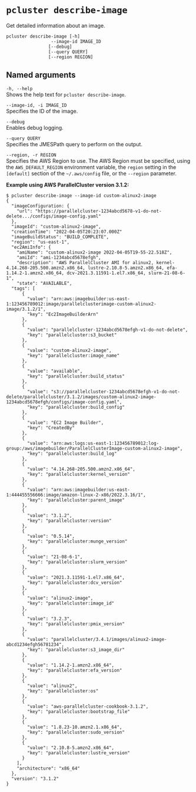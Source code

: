 # `pcluster describe-image`<a name="pcluster.describe-image-v3"></a>

Get detailed information about an image\.

```
pcluster describe-image [-h] 
                 --image-id IMAGE_ID
                [--debug] 
                [--query QUERY]
                [--region REGION]
```

## Named arguments<a name="pcluster-v3.describe-image.namedargs"></a>

`-h, --help`  
Shows the help text for `pcluster describe-image`\.

`--image-id, -i IMAGE_ID`  
Specifies the ID of the image\.

`--debug`  
Enables debug logging\.

`--query QUERY`  
Specifies the JMESPath query to perform on the output\.

`--region, -r REGION`  
Specifies the AWS Region to use\. The AWS Region must be specified, using the `AWS_DEFAULT_REGION` environment variable, the `region` setting in the `[default]` section of the `~/.aws/config` file, or the `--region` parameter\.

**Example using AWS ParallelCluster version 3\.1\.2:**

```
$ pcluster describe-image --image-id custom-alinux2-image
{  
  "imageConfiguration: {    
    "url": "https://parallelcluster-1234abcd5678-v1-do-not-delete.../configs/image-config.yaml"
  },
  "imageId": "custom-alinux2-image",
  "creationTime": "2022-04-05T20:23:07.000Z"
  "imageBuildStatus": "BUILD_COMPLETE", 
  "region": "us-east-1",
  "ec2AmiInfo": {
    "amiName": "custom-alinux2-image 2022-04-05T19-55-22.518Z",
    "amiId": "ami-1234abcd5678efgh",
    "description": "AWS ParallelCluster AMI for alinux2, kernel-4.14.268-205.500.amzn2.x86_64, lustre-2.10.8-5.amzn2.x86_64, efa-1.14.2-1.amzn2.x86_64, dcv-2021.3.11591-1.el7.x86_64, slurm-21-08-6-1",
    "state": "AVAILABLE",
  "tags": [
      {
        "value": "arn:aws:imagebuilder:us-east-1:123456789012:image/parallelclusterimage-custom-alinux2-image/3.1.2/1",
        "key": "Ec2ImageBuilderArn"
      },
      {
        "value": "parallelcluster-1234abcd5678efgh-v1-do-not-delete",
        "key": "parallelcluster:s3_bucket"
      },
      {
        "value": "custom-alinux2-image",
        "key": "parallelcluster:image_name"
      },
      {
        "value": "available",
        "key": "parallelcluster:build_status"
      },
      {
        "value": "s3://parallelcluster-1234abcd5678efgh-v1-do-not-delete/parallelcluster/3.1.2/images/custom-alinux2-image-1234abcd5678efgh/configs/image-config.yaml",
        "key": "parallelcluster:build_config"
      },
      {
        "value": "EC2 Image Builder",
        "key": "CreatedBy"
      },
      {
        "value": "arn:aws:logs:us-east-1:123456789012:log-group:/aws/imagebuilder/ParallelClusterImage-custom-alinux2-image",
        "key": "parallelcluster:build_log"
      },
      {
        "value": "4.14.268-205.500.amzn2.x86_64",
        "key": "parallelcluster:kernel_version"
      },
      {
        "value": "arn:aws:imagebuilder:us-east-1:444455556666:image/amazon-linux-2-x86/2022.3.16/1",
        "key": "parallelcluster:parent_image"
      },
      {
        "value": "3.1.2",
        "key": "parallelcluster:version"
      },
      {
        "value": "0.5.14",
        "key": "parallelcluster:munge_version"
      },
      {
        "value": "21-08-6-1",
        "key": "parallelcluster:slurm_version"
      },
      {
        "value": "2021.3.11591-1.el7.x86_64",
        "key": "parallelcluster:dcv_version"
      },
      {
        "value": "alinux2-image",
        "key": "parallelcluster:image_id"
      },
      {
        "value": "3.2.3",
        "key": "parallelcluster:pmix_version"
      },
      {
        "value": "parallelcluster/3.4.1/images/alinux2-image-abcd1234efgh56781234",
        "key": "parallelcluster:s3_image_dir"
      },
      {
        "value": "1.14.2-1.amzn2.x86_64",
        "key": "parallelcluster:efa_version"
      },
      {
        "value": "alinux2",
        "key": "parallelcluster:os"
      },
      {
        "value": "aws-parallelcluster-cookbook-3.1.2",
        "key": "parallelcluster:bootstrap_file"
      },
      {
        "value": "1.8.23-10.amzn2.1.x86_64",
        "key": "parallelcluster:sudo_version"
      },
      {
        "value": "2.10.8-5.amzn2.x86_64",
        "key": "parallelcluster:lustre_version"
      }
    ],
    "architecture": "x86_64"
  },
  "version": "3.1.2"
}
```